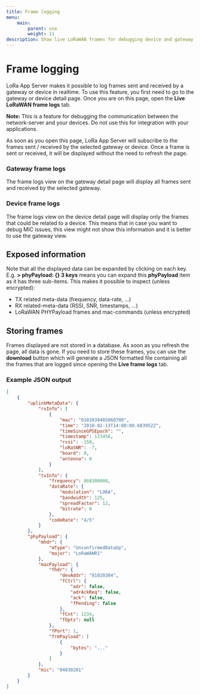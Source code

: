 ```yaml
---
title: Frame logging
menu:
    main:
        parent: use
        weight: 11
description: Show live LoRaWAN frames for debugging device and gateway behavior.
---
```


# Frame logging

LoRa App Server makes it possible to log frames sent and received by a gateway
or device in realtime. To use this feature, you first need to go to the gateway
or device detail page. Once you are on this page, open the **Live LoRaWAN frame logs**
tab.

**Note:** This is a feature for debugging the communication between the
network-server and your devices. Do not use this for integration with your
applications.

As soon as you open this page, LoRa App Server will subscribe to the frames
sent / received by the selected gateway or device. Once a frame is sent or
received, it will be displayed without the need to refresh the page.

### Gateway frame logs

The frame logs view on the gateway detail page will display all frames sent
and received by the selected gateway.

### Device frame logs

The frame logs view on the device detail page will display only the frames
that could be related to a device. This means that in case you want to debug
MIC issues, this view might not show this information and it is better to use
the gateway view.

## Exposed information

Note that all the displayed data can be expanded by clicking on each key.
E.g. **> phyPayload: {} 3 keys** means you can expand this **phyPayload**
item as it has three sub-items. This makes it possible to inspect
(unless encrypted):

* TX related meta-data (frequency, data-rate, ...)
* RX related-meta-data (RSSI, SNR, timestamps, ...)
* LoRaWAN PHYPayload frames and mac-commands (unless encrypted)

## Storing frames

Frames displayed are not stored in a database. As soon as you refresh the page,
all data is gone.
If you need to store these frames, you can use the **download** button which
will generate a JSON formatted file containing all the frames that are
logged since opening the **Live frame logs** tab.

### Example JSON output

```json
[
    {
        "uplinkMetaData": {
            "rxInfo": [
                {
                    "mac": "0102030405060708",
                    "time": "2018-02-13T14:00:00.683952Z",
                    "timeSinceGPSEpoch": "",
                    "timestamp": 123456,
                    "rssi": -150,
                    "loRaSNR": -7,
                    "board": 0,
                    "antenna": 0
                }
            ],
            "txInfo": {
                "frequency": 868300000,
                "dataRate": {
                    "modulation": "LORA",
                    "bandwidth": 125,
                    "spreadFactor": 12,
                    "bitrate": 0
                },
                "codeRate": "4/5"
            }
        },
        "phyPayload": {
            "mhdr": {
                "mType": "UnconfirmedDataUp",
                "major": "LoRaWANR1"
            },
            "macPayload": {
                "fhdr": {
                    "devAddr": "01020304",
                    "fCtrl": {
                        "adr": false,
                        "adrAckReq": false,
                        "ack": false,
                        "fPending": false
                    },
                    "fCnt": 1234,
                    "fOpts": null
                },
                "fPort": 1,
                "frmPayload": [
                    {
                        "bytes": "..."
                    }
                ]
            },
            "mic": "04030201"
        }
    }
]
```